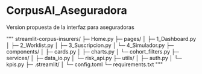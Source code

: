# CorpusAI_Aseguradora
Version propuesta de la interfaz para aseguradoras

"""
streamlit-corpus-insurers/
├─ Home.py
├─ pages/
│  ├─ 1_Dashboard.py
│  ├─ 2_Worklist.py
│  ├─ 3_Suscripcion.py
│  └─ 4_Simulador.py
├─ components/
│  ├─ cards.py
│  ├─ charts.py
│  └─ cohort_filters.py
├─ services/
│  ├─ data_io.py
│  └─ risk_api.py
├─ utils/
│  ├─ auth.py
│  └─ kpis.py
├─ .streamlit/
│  └─ config.toml
└─ requirements.txt
"""
